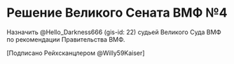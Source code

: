 # Решение Великого Сената ВМФ №4

Назначить @Hello_Darkness666 (gis-id: 22) судьей Великого Суда ВМФ по рекомендации Правительства ВМФ.

[Подписано Рейхсканцлером @Willy59Kaiser]

